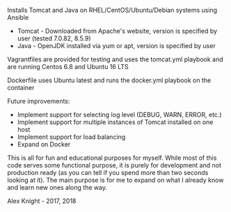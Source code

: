 Installs Tomcat and Java on RHEL/CentOS/Ubuntu/Debian systems using Ansible

- Tomcat - Downloaded from Apache's website, version is specified by user (tested 7.0.82, 8.5.9)
- Java - OpenJDK installed via yum or apt, version is specified by user

Vagrantfiles are provided for testing and uses the tomcat.yml playbook and are running Centos 6.8 and Ubuntu 16 LTS

Dockerfile uses Ubuntu latest and runs the docker.yml playbook on the container

Future improvements:  
- Implement support for selecting log level (DEBUG, WARN, ERROR, etc.)
- Implement support for multiple instances of Tomcat installed on one host
- Implement support for load balancing
- Expand on Docker

This is all for fun and educational purposes for myself. While most of this code serves some functional purpose, it is purely for development and not production ready (as you can tell if you spend more than two seconds looking at it). The main purpose is for me to expand on what I already know and learn new ones along the way.

Alex Knight - 2017, 2018
